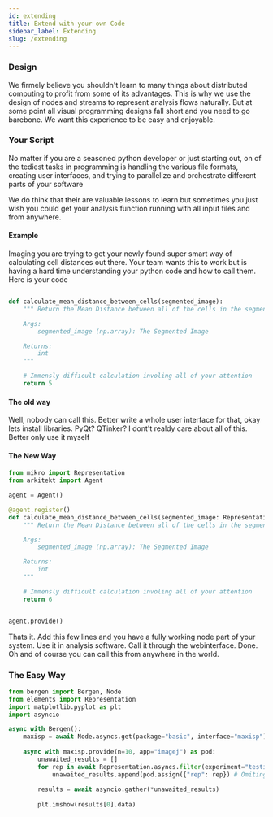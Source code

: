 ```yaml
---
id: extending
title: Extend with your own Code
sidebar_label: Extending
slug: /extending
---
```



### Design

We firmely believe you shouldn't learn to many things about distributed computing to profit from some of its
advantages. This is why we use the design of nodes and streams to represent analysis flows naturally.
But at some point all visual programming designs fall short and you need to go barebone. We want this experience
to be easy and enjoyable.


### Your Script

No matter if you are a seasoned python developer or just starting out, on of the tediest tasks in programming is handling
the various file formats, creating user interfaces, and trying to parallelize and orchestrate different parts of your software

We do think that their are valuable lessons to learn but sometimes you just wish you could get your analysis function
running with all input files and from anywhere.

#### Example

Imaging you are trying to get your newly found super smart way of calculating cell distances out there. Your team wants this to
work but is having a hard time understanding your python code and how to call them. Here is your code

```python

def calculate_mean_distance_between_cells(segmented_image):
	""" Return the Mean Distance between all of the cells in the segmented Image

	Args:
		segmented_image (np.array): The Segmented Image

	Returns:
		int
	"""

	# Immensly difficult calculation involing all of your attention
	return 5

```

#### The old way

Well, nobody can call this. Better write a whole user interface for that, okay lets install libraries. PyQt? QTinker? I dont't
realdy care about all of this. Better only use it myself


#### The New Way


```python
from mikro import Representation
from arkitekt import Agent

agent = Agent()

@agent.register()
def calculate_mean_distance_between_cells(segmented_image: Representation) -> int:
	""" Return the Mean Distance between all of the cells in the segmented Image

	Args:
		segmented_image (np.array): The Segmented Image

	Returns:
		int
	"""

	# Immensly difficult calculation involing all of your attention
	return 6


agent.provide()

```

Thats it. Add this few lines and you have a fully working node part of your system.
Use it in analysis software. Call it through the webinterface. Done. Oh and of course you 
can call this from anywhere in the world.


### The Easy Way

```python
from bergen import Bergen, Node
from elements import Representation
import matplotlib.pyplot as plt
import asyncio

async with Bergen():
	maxisp = await Node.asyncs.get(package="basic", interface="maxisp")
	
	async with maxisp.provide(n=10, app="imagej") as pod:
		unawaited_results = []
		for rep in await Representation.asyncs.filter(experiment="testing"):
			unawaited_results.append(pod.assign({"rep": rep}) # Omiting await
			
		results = await asyncio.gather(*unawaited_results)
			
		plt.imshow(results[0].data)
```




